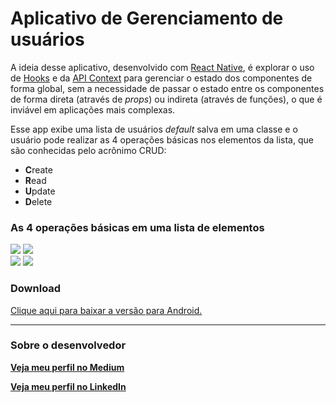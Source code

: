 # Aplicativo de Gerenciamento de usuários

A ideia desse aplicativo, desenvolvido com [React Native](https://reactnative.dev), é explorar o uso de [Hooks](https://www.bacancytechnology.com/blog/react-native-hooks-to-build-app) e da [API Context](https://www.loginradius.com/blog/async/react-context-api/) para gerenciar o estado dos componentes de forma global, sem a necessidade de passar o estado entre os componentes de forma direta (através de *props*) ou indireta (através de funções), o que é inviável em aplicações mais complexas.

Esse app exibe uma lista de usuários *default* salva em uma classe e o usuário pode realizar as 4 operações básicas nos elementos da lista, que são conhecidas pelo acrônimo CRUD:

* **C**reate
* **R**ead
* **U**pdate
* **D**elete

### As 4 operações básicas em uma lista de elementos

<img src="img/list_records.png"/>
<img src="img/edit_record.png"/>
<br/>
<img src="img/add_record.png"/>
<img src="img/delete_record.png"/>

### Download

[Clique aqui para baixar a versão para Android.]()

---

### Sobre o desenvolvedor

[**Veja meu perfil no Medium**](https://medium.com/@fabiomendes_95615)

[**Veja meu perfil no LinkedIn**](https://www.linkedin.com/in/fabio-mendes-35743b128)
